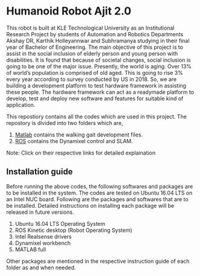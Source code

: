 
# Humanoid Robot Ajit 2.0
This robot is built at KLE Technological University as an Institutional Research Project by students of Automation and Robotics Departments Akshay DR, Karthik Holleyannwar and Subhramanya studying in their final year of Bachelor of Engineering. The main objective of this project is to assist in the social inclusion of elderly person and young person with disabilities. It is found that because of societal changes, social inclusion is going to be one of the major issue. Presently, the world is aging. Over 13% of world’s population is comprised of old aged. This is going to rise 3% every year according to survey conducted by US in 2018. So, we are building a development platform to test hardware framework in assisting these people. The hardware framework can act as a readymade platform to develop, test and deploy new software and features for suitable kind of application. 

This repostiory contains all the codes which are used in this project. The repostory is divided into two folders which are,

 1. [Matlab](Matlab/) contains the walking gait development files. 
 2. [ROS](ROS/) contains the Dynamixel control and SLAM.
 
Note: Click on their respective links for detailed explaination

## Installation guide
Before running the above codes, the following softwares and packages are to be installed in the system. The codes are tested on Ubuntu 16.04 LTS on an Intel NUC board. Following are the packages and softwares that are to be installed. Detailed instructions on installing each package will be released in future versions. 

1. Ubuntu 16.04 LTS Operating System
2. ROS Kinetic desktop (Robot Operating System)
3. Intel Realsense drivers
4. Dynamixel workbench
5. MATLAB full

Other packages are mentioned in the respective instruction guide of each folder as and when needed.
